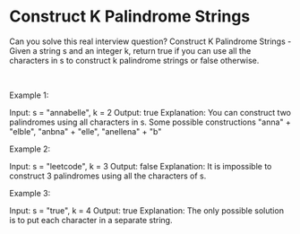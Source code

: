 # Construct K Palindrome Strings

Can you solve this real interview question? Construct K Palindrome Strings - Given a string s and an integer k, return true if you can use all the characters in s to construct k palindrome strings or false otherwise.

 

Example 1:


Input: s = "annabelle", k = 2
Output: true
Explanation: You can construct two palindromes using all characters in s.
Some possible constructions "anna" + "elble", "anbna" + "elle", "anellena" + "b"


Example 2:


Input: s = "leetcode", k = 3
Output: false
Explanation: It is impossible to construct 3 palindromes using all the characters of s.


Example 3:


Input: s = "true", k = 4
Output: true
Explanation: The only possible solution is to put each character in a separate string.